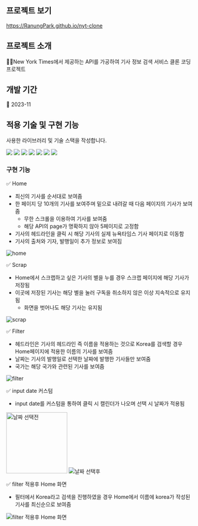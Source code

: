 ## 프로젝트 보기

https://RanungPark.github.io/nyt-clone

## 프로젝트 소개

💁‍♂️New York Times에서 제공하는 API를 가공하여 기사 정보 검색 서비스 클론 코딩 프로젝트 

## 개발 기간

📅 2023-11

## 적용 기술 및 구현 기능

사용한 라이브러리 및 기술 스택을 작성합니다.

<img src="https://img.shields.io/badge/react-61DAFB?style=for-the-badge&logo=react&logoColor=white"> <img src="https://img.shields.io/badge/typescript-3178C6?style=for-the-badge&logo=typescript&logoColor=white">
<img src="https://img.shields.io/badge/reactquery-FF4154?style=for-the-badge&logo=reactquery&logoColor=white">
<img src="https://img.shields.io/badge/recoil-3578E5?style=for-the-badge&logo=recoil&logoColor=white">
<img src="https://img.shields.io/badge/reactrouter-CA4245?style=for-the-badge&logo=reactrouter&logoColor=white">
<img src="https://img.shields.io/badge/styledcomponents-DB7093?style=for-the-badge&logo=styledcomponents&logoColor=white">
<img src="https://img.shields.io/badge/githubpages-222222?style=for-the-badge&logo=githubpages&logoColor=white">

### 구현 기능

✅ Home

- 최신의 기사를 순서대로 보여줌
- 한 페이지 당 10개의 기사를 보여주며 밑으로 내려갈 때 다음 페이지의 기사가 보여줌
    - 무한 스크롤을 이용하여 기사를 보여줌
    - 해당 API의 page가 명확하지 않아 5페이지로 고정함
- 기사의 헤드라인을 클릭 시 해당 기사의 실제 뉴욕타임스 기사 페이지로 이동함
- 기사의 출처와 기자, 발행일이 추가 정보로 보여짐

![home](https://github.com/RanungPark/nyt-clone/assets/104816866/b60cf8a4-11b6-4954-ad5f-5364762c367d)

✅ Scrap

- Home에서 스크랩하고 싶은 기사의 별을 누를 경우 스크랩 페이지에 해당 기사가 저장됨
- 이곳에 저장된 기사는 해당 별을 눌러 구독을 취소하지 않은 이상 지속적으로 유지됨
    - 화면을 벗어나도 해당 기사는 유지됨

![scrap](https://github.com/RanungPark/nyt-clone/assets/104816866/2683cba3-ae4d-4203-b765-bee9242565de)

✅ Filter

- 헤드라인은 기사의 헤드라인 즉 이름을 적용하는 것으로 Korea를 검색할 경우 Home페이지에 적용한 이름의 기사를 보여줌
- 날짜는 기사의 발행일로 선택한 날짜에 발행한 기사들만 보여줌
- 국가는 해당 국가와 관련된 기사를 보여줌

![filter](https://github.com/RanungPark/nyt-clone/assets/104816866/43705e30-c5cc-447a-a1a5-d5bb2ab64fff)

✅ input date 커스텀

- input date를 커스텀을 통하여 클릭 시 캘린더가 나오며 선택 시 날짜가 적용됨

<img width="163" alt="날짜 선택전" src="https://github.com/RanungPark/nyt-clone/assets/104816866/ea744dc6-5880-4604-876b-f4c035686ae4"> ![날짜 선택후](https://github.com/RanungPark/nyt-clone/assets/104816866/8de3640c-8d9b-4aa4-93a3-90a55cf84e20)

✅ filter 적용후 Home 화면

- 필터에서 Korea라고 검색을 진행하였을 경우 Home에서 이름에 korea가 작성된 기사를 최신순으로 보여줌

![filter 적용후 Home 화면](https://github.com/RanungPark/nyt-clone/assets/104816866/e4f66669-ade4-4839-9c45-572d113fd980)
